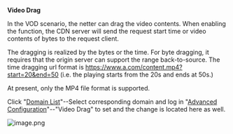**Video Drag**

In the VOD scenario, the netter can drag the video contents. When enabling the function, the CDN server will send the request start time or video contents of bytes to the request client.

The dragging is realized by the bytes or the time. For byte dragging, it requires that the origin server can support the range back-to-source. The time dragging url format is https://www.a.com/content.mp4?start=20&end=50 (i.e. the playing starts from the 20s and ends at 50s.)

At present, only the MP4 file format is supported.

Click "[Domain List](https://cdn-console.jdcloud.com/domainlist)"--Select corresponding domain and log in "[Advanced Configuration](https://cdn-console.jdcloud.com/detail/advanced?id=pid-test1.jcloud.com)"--"Video Drag" to set and the change is located here as well.

![image.png](https://img1.jcloudcs.com/cms/381c8249-23ab-49db-b98c-e56537a2676f20180205110128.png) 
